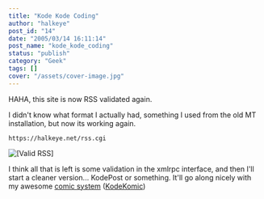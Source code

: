 ```yaml
---
title: "Kode Kode Coding"
author: "halkeye"
post_id: "14"
date: "2005/03/14 16:11:14"
post_name: "kode_kode_coding"
status: "publish"
category: "Geek"
tags: []
cover: "/assets/cover-image.jpg"
---
```


HAHA, this site is now RSS validated again.  

I didn't know what format I actually had, something I used from the old MT installation, but now its working again.


    
    
    https://halkeye.net/rss.cgi



![\[Valid RSS\]](https://halkeye.net/img/valid-rss.png)

I think all that is left is some validation in the xmlrpc interface, and then I'll start a cleaner version... KodePost or something. It'll go along nicely with my awesome [comic system](https://www.kodekomics.com) ([KodeKomic](https://www.kodekomics.com))